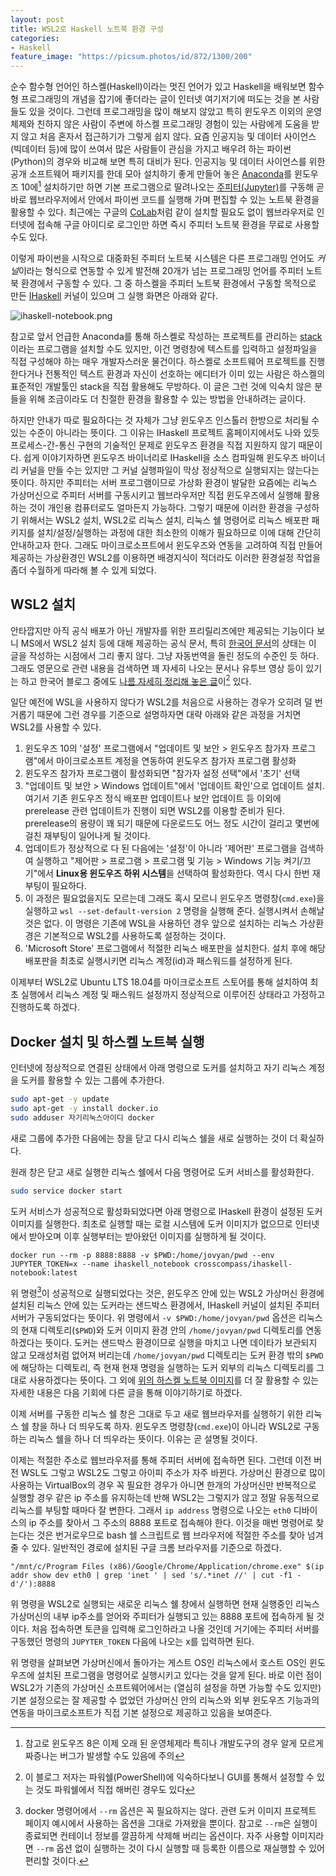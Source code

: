 ```yaml
---
layout: post
title: WSL2로 Haskell 노트북 환경 구성
categories:
- Haskell
feature_image: "https://picsum.photos/id/872/1300/200"
---
```


순수 함수형 언어인 하스켈(Haskell)이라는 멋진 언어가 있고
Haskell을 배워보면 함수형 프로그래밍의 개념을 잡기에 좋더라는
글이 인터넷 여기저기에 떠도는 것을 본 사람들도 있을 것이다.
그런데 프로그래밍을 많이 해보지 않았고 특히 윈도우즈 이외의
운영체제와 친하지 않은 사람이 주변에 하스켈 프로그래밍 경험이
있는 사람에게 도움을 받지 않고 처음 혼자서 접근하기가 그렇게 쉽지 않다.
요즘 인공지능 및 데이터 사이언스(빅데이터 등)에 많이 쓰여서 많은 사람들이
관심을 가지고 배우려 하는 파이썬(Python)의 경우와 비교해 보면 특히 대비가 된다.
인공지능 및 데이터 사이언스를 위한 공개 소프트웨어 패키지를 한데 모아
설치하기 좋게 만들어 놓은 [Anaconda](https://www.anaconda.com/)를
윈도우즈 10에[^1] 설치하기만 하면 기본 프로그램으로 딸려나오는
[주피터(Jupyter)](https://jupyter.org/)를 구동해 곧바로 웹브라우저에서
안에서 파이썬 코드를 실행해 가며 편집할 수 있는 노트북 환경을 활용할 수 있다.
최근에는 구글의 [CoLab](https://colab.research.google.com/)처럼 같이 설치할 필요도 없이
웹브라우저로 인터넷에 접속해 구글 아이디로 로그인만 하면 즉시 주피터 노트북 환경을 무료로 사용할 수도 있다.

이렇게 파이썬을 시작으로 대중화된 주피터 노트북 시스템은 다른 프로그래밍 언어도 *커널*이라는
형식으로 연동할 수 있게 발전해 20개가 넘는 프로그래밍 언어를 주피터 노트북 환경에서 구동할 수 있다.
그 중 하스켈을 주피터 노트북 환경에서 구동할 목적으로 만든 [IHaskell](https://github.com/gibiansky/IHaskell) 커널이
있으며 그 실행 화면은 아래와 같다.

![ihaskell-notebook.png](https://raw.githubusercontent.com/gibiansky/IHaskell/master/images/ihaskell-notebook.png)

참고로 앞서 언급한 Anaconda를 통해 하스켈로 작성하는 프로젝트를 관리하는 [stack](https://www.haskellstack.org/)이라는
프로그램을 설치할 수도 있지만, 이건 명령창에 텍스트를 입력하고 설정파일을 직접 구성해야 하는 매우 개발자스러운 물건이다.
하스켈로 소프트웨어 프로젝트를 진행한다거나 전통적인 텍스트 환경과 자신이 선호하는 에디터가 이미 있는 사람은
하스켈의 표준적인 개발툴인 stack을 직접 활용해도 무방하다. 이 글은 그런 것에 익숙치 않은 분들을 위해
조금이라도 더 친절한 환경을 활용할 수 있는 방법을 안내하려는 글이다.

하지만 안내가 따로 필요하다는 것 자체가
그냥 윈도우즈 인스톨러 한방으로 처리될 수 있는 수준이 아니라는 뜻이다. 그 이유는 IHaskell 프로젝트 홈페이지에서도
나와 있듯 프로세스-간-통신 구현의 기술적인 문제로 윈도우즈 환경을 직접 지원하지 않기 때문이다. 쉽게 이야기자하면
윈도우즈 바이너리로 IHaskell을 소스 컴파일해 윈도우즈 바이너리 커널을 만들 수는 있지만 그 커널 실행파일이
막상 정상적으로 실행되지는 않는다는 뜻이다. 하지만 주피터는 서버 프로그램이므로 가상화 환경이 발달한 요즘에는
리눅스 가상머신으로 주피터 서버를 구동시키고 웹브라우저만 직접 윈도우즈에서 실행해 활용하는 것이
개인용 컴퓨터로도 얼마든지 가능하다. 그렇기 때문에 이러한 환경을 구성하기 위해서는 WSL2 설치,
WSL2로 리눅스 설치, 리눅스 쉘 명령어로 리눅스 배포판 패키지를 설치/설정/실행하는 과정에 대한
최소한의 이해가 필요하므로 이에 대해 간단히 안내하고자 한다. 그래도 마이크로소프트에서
윈도우즈와 연동을 고려하여 직접 만들어 제공하는 가상환경인 WSL2를 이용하면 배경지식이
적더라도 이러한 환경설정 작업을 좀더 수월하게 따라해 볼 수 있게 되었다.

## WSL2 설치
안타깝지만 아직 공식 배포가 아닌 개발자를 위한 프리릴리즈에만 제공되는 기능이다 보니 MS에서 WSL2 설치 등에 대해 제공하는 공식 문서,
특히 [한국어 문서](https://docs.microsoft.com/ko-kr/windows/wsl/wsl2-install)의 상태는 이 글을 작성하는 시점에서 그리 좋지 않다.
그냥 자동번역을 돌린 정도의 수준인 듯 하다. 그래도 영문으로 관련 내용을 검색하면 꽤 자세히 나오는 문서나 유투브 영상 등이 있기는 하고
한국어 블로그 중에도 [나름 자세히 정리해 놓은 글](https://www.lesstif.com/pages/viewpage.action?pageId=71401661)이[^2] 있다.

일단 예전에 WSL을 사용하지 않다가 WSL2를 처음으로 사용하는 경우가 오히려 덜 번거롭기 때문에 그런 경우를 기준으로 설명하자면
대략 아래와 같은 과정을 거치면 WSL2를 사용할 수 있다.
 1. 윈도우즈 10의 '설정' 프로그램에서 "업데이트 및 보안 > 윈도우즈 참가자 프로그램"에서
    마이크로소프트 계정을 연동하여 윈도우즈 참가자 프로그램 활성화
 1. 윈도우즈 참가자 프로그램이 활성화되면 "참가자 설정 선택"에서 '초기' 선택
 1. "업데이트 및 보안 > Windows 업데이트"에서 '업데이트 확인'으로 업데이트 설치.
     여기서 기존 윈도우즈 정식 배포판 업데이트나 보안 업데이트 등 이외에 prerelease 관련 업데이트가 진행이 되면 WSL2를 이용할 준비가 된다.
     prerelease의 용량이 꽤 되기 때문에 다운로드도 어느 정도 시간이 걸리고 몇번에 걸친 재부팅이 일어나게 될 것이다.
 1. 업데이트가 정상적으로 다 된 다음에는 '설정'이 아니라 '제어판' 프로그램을 검색하여 실행하고
    "제어판 > 프로그램 > 프로그램 및 기능 > Windows 기능 켜기/끄기"에서 **Linux용 윈도우즈 하위 시스템**을 선택하여 활성화한다. 역시 다시 한번 재부팅이 필요하다.
 1. 이 과정은 필요없을지도 모르는데 그래도 혹시 모르니 윈도우즈 명령창(`cmd.exe`)을 실행하고 `wsl --set-default-version 2` 명령을 실행해 준다.
    실행시켜서 손해날 것은 없다. 이 명령은 기존에 WSL을 사용하던 경우 앞으로 설치하는 리눅스 가상환경은 기본적으로 WSL2를 사용하도록 설정하는 것이다.
 1. 'Microsoft Store' 프로그램에서 적절한 리눅스 배포판을 설치한다. 설치 후에 해당 배포판을 최초로 실행시키면 리눅스 계정(id)과 패스워드를 설정하게 된다.

이제부터 WSL2로 Ubuntu LTS 18.04를 마이크로소프트 스토어를 통해 설치하여 최초 실행에서
리눅스 계정 및 패스워드 설정까지 정상적으로 이루어진 상태라고 가정하고 진행하도록 하겠다.

## Docker 설치 및 하스켈 노트북 실행
인터넷에 정상적으로 연결된 상태에서 아래 명령으로 도커를 설치하고 자기 리눅스 계정을 도커를 활용할 수 있는 그룹에 추가한다.
```bash
sudo apt-get -y update
sudo apt-get -y install docker.io
sudo adduser 자기리눅스아이디 docker
```
새로 그룹에 추가한 다음에는 창을 닫고 다시 리눅스 쉘을 새로 실행하는 것이 더 확실하다. 

원래 창은 닫고 새로 실행한 리눅스 쉘에서 다음 명령어로 도커 서비스를 활성화한다.
```bash
sudo service docker start
```
도커 서비스가 성공적으로 활성화되었다면 아래 명령으로 IHaskell 환경이 설정된 도커 이미지를 실행한다.
최초로 실행할 때는 로컬 시스템에 도커 이미지가 없으므로 인터넷에서 받아오며 이후 실행부터는 받아왔던 이미지를 실행하게 될 것이다.
```
docker run --rm -p 8888:8888 -v $PWD:/home/jovyan/pwd --env JUPYTER_TOKEN=x --name ihaskell_notebook crosscompass/ihaskell-notebook:latest
```
위 명령[^3]이 성공적으로 실행되었다는 것은, 윈도우즈 안에 있는 WSL2 가상머신 환경에 설치된 리눅스
안에 있는 도커라는 샌드박스 환경에서, IHaskell 커널이 설치된 주피터 서버가 구동되었다는 뜻이다.
위 명령에서 `-v $PWD:/home/jovyan/pwd` 옵션은 리눅스의 현재 디렉토리(`$PWD`)와 도커 이미지 환경 안의
`/home/jovyan/pwd` 디렉토리를 연동하겠다는 뜻이다. 도커는 샌드박스 환경이므로
실행을 마치고 나면 데이타가 보관되지 않고 모래성처럼 없어져 버리는데
`/home/jovyan/pwd` 디렉토리는 도커 환경 밖의 `$PWD`에 해당하는 디렉토리,
즉 현재 현재 명령을 실행하는 도커 외부의 리눅스 디렉토리를 그대로 사용하겠다는 뜻이다.
그 외에 [위의 하스켈 노트북 이미지](https://github.com/jamesdbrock/ihaskell-notebook)를
더 잘 활용할 수 있는 자세한 내용은 다음 기회에 다른 글을 통해 이야기하기로 하겠다.

이제 서버를 구동한 리눅스 쉘 창은 그대로 두고 새로 웹브라우저를 실행하기 위한 리눅스 쉘 창을 하나 더 띄우도록 하자.
윈도우즈 명령창(`cmd.exe`)이 아니라 WSL2로 구동하는 리눅스 쉘을 하나 더 띄우라는 뜻이다. 이유는 곧 설명될 것이다.

이제는 적절한 주소로 웹브라우저를 통해 주피터 서버에 접속하면 된다. 그런데 이전 버전 WSL도 그렇고 WSL2도 그렇고
아이피 주소가 자주 바뀐다. 가상머신 환경으로 많이 사용하는 VirtualBox의 경우 꼭 필요한 경우가 아니면 한개의
가상머신만 반복적으로 실행할 경우 같은 ip 주소를 유지하는데 반해 WSL2는 그렇지가 않고 정말 유동적으로
리눅스를 부팅할 때마다 잘 변한다. 그래서 `ip address` 명령으로 나오는 `eth0` 디바이스의 ip 주소를 찾아서
그 주소의 8888 포트로 접속해야 한다. 이것을 매번 명령어로 찾는다는 것은 번거로우므로 bash 쉘 스크립트로
웹 브라우저에 적절한 주소를 찾아 넘겨줄 수 있다. 일반적인 경로에 설치된 구글 크롬 브라우저를 기준으로 하겠다.
```
"/mnt/c/Program Files (x86)/Google/Chrome/Application/chrome.exe" $(ip addr show dev eth0 | grep 'inet ' | sed 's/.*inet //' | cut -f1 -d'/'):8888
```
위 명령을 WSL2로 실행되는 새로운 리눅스 쉘 창에서 실행하면 현재 실행중인 리눅스 가상머신의 내부 ip주소를 얻어와 주피터가 실행되고 있는 8888 포트에 접속하게 될 것이다. 처음 접속하면 토큰을 입력해 로그인하라고 나올 것인데 거기에는 주피터 서버를 구동했던 명령의 `JUPYTER_TOKEN` 다음에 나오는 x를 입력하면 된다.

위 명령을 살펴보면 가상머신에서 돌아가는 게스트 OS인 리눅스에서 호스트 OS인 윈도우즈에 설치된 프로그램을 명령어로 실행시키고 있다는 것을 알게 된다. 바로 이런 점이 WSL2가 기존의 가상머신 소프트웨어에서는 (열심히 설정을 하면 가능할 수도 있지만) 기본 설정으로는 잘 제공할 수 없었던 가상머신 안의 리눅스와 외부 윈도우즈 기능과의 연동을 마이크로소프트가 직접 기본 설정으로 제공하고 있음을 보여준다.

[^1]: 참고로 윈도우즈 8은 이제 오래 된 운영체제라 특히나 개발도구의 경우 알게 모르게 짜증나는 버그가 발생할 수도 있음에 주의
[^2]: 이 블로그 저자는 파워쉘(PowerShell)에 익숙하다보니 GUI를 통해서 설정할 수 있는 것도 파워쉘에서 직접 해버린 경우도 있다
[^3]: docker 명령어에서 `--rm` 옵션은 꼭 필요하지는 않다. 관련 도커 이미지 프로젝트 페이지 예시에서 사용하는 옵션을 그대로 가져왔을 뿐이다. 참고로 `--rm`은 실행이 종료되면 컨테이너 정보를 깔끔하게 삭제해 버리는 옵션이다. 자주 사용할 이미지라면 `--rm` 옵션 없이 실행하는 것이 다시 실행할 때 등록한 이름으로 재실행할 수 있어 편리할 것이다.
